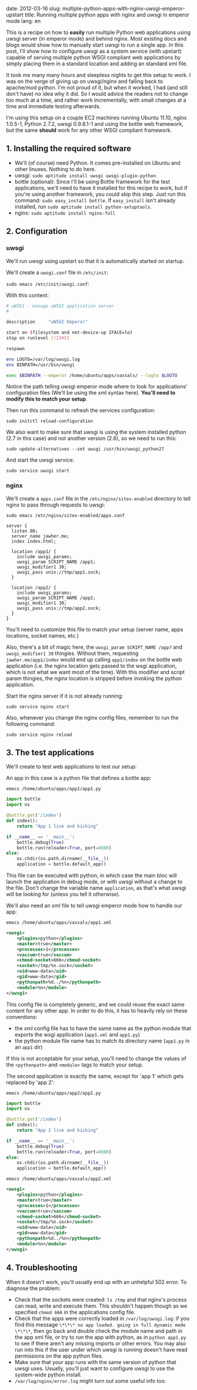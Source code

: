 date: 2012-03-16
slug: multiple-python-apps-with-nginx-uwsgi-emperor-upstart
title: Running multiple python apps with nginx and uwsgi in emperor mode
lang: en

This is a recipe on how to **easily** run multiple Python web applications using uwsgi server (in emperor mode) and behind nginx.
Most existing docs and blogs would show how to manually start uwsgi to run a single app. In this post, I'll show how to configure uwsgi as a system service (with upstart) capable of serving multiple python WSGI compliant web applications by simply placing them in a standard location and adding an standard xml file.

It took me many many hours and sleepless nights to get this setup to work. I was on the verge of giving up on uwsgi/nginx and falling back to apache/mod python. I'm not proud of it, but when it worked, I had (and still don't have) no idea why it did. So I would advice the readers not to change too much at a time, and rather work incrementally, with small changes at a time and immediate testing afterwards.

I'm using this setup on a couple EC2 machines running Ubuntu 11.10, nginx 1.0.5-1, Python 2.7.2, uwsgi 0.9.8.1-1 and using the bottle web framework, but the same **should** work for any other WSGI compliant framework.


## 1. Installing the required software

* We'll (of course) need Python. It comes pre-installed on Ubuntu and other linuxes. Nothing to do here.
* uwsgi: `sudo aptitude install uwsgi uwsgi-plugin-python`
* bottle (optional): Since I'll be using Bottle framework for the test applications, we'll need to have it installed for this recipe to work, but if you're using another framework, you could skip this step. Just run this command: `sudo easy_install bottle`. If `easy_install` isn't already installed, run `sudo aptitude install python-setuptools`.
* nginx: `sudo aptitude install nginx-full`

## 2. Configuration
### uwsgi
We'll run uwsgi using upstart so that it is automatically started on startup.

We'll create a `uwsgi.conf` file in `/etc/init`:

`sudo emacs /etc/init/uwsgi.conf`:

With this content:

```bash
# uWSGI - manage uWSGI application server                                                                                                                                                                
#                                                                                                                                                                                                    

description     "uWSGI Emperor"

start on (filesystem and net-device-up IFACE=lo)
stop on runlevel [!2345]

respawn

env LOGTO=/var/log/uwsgi.log
env BINPATH=/usr/bin/uwsgi

exec $BINPATH --emperor /home/ubuntu/apps/vassals/ --logto $LOGTO
```

Notice the path telling uwsgi emperor mode where to look for applications' configuration files (We'll be using the xml syntax here). **You'll need to modify this to match your setup**.

Then run this command to refresh the services configuration:

`sudo initctl reload-configuration`

We also want to make sure that uwsgi is using the system installed python (2.7 in this case) and not another version (2.6), so we need to run this:

`sudo update-alternatives --set uwsgi /usr/bin/uwsgi_python27`

And start the uwsgi service:

`sudo service uwsgi start`

### nginx
We'll create a `apps.conf` file in the `/etc/nginx/sites-enabled` directory to tell nginx to pass through requests to uwsgi:

`sudo emacs /etc/nginx/sites-enabled/apps.conf`

```nginx
server {
  listen 80;
  server_name jawher.me;
  index index.html;

  location /app1/ {
    include uwsgi_params;
    uwsgi_param SCRIPT_NAME /app1;
    uwsgi_modifier1 30;
    uwsgi_pass unix://tmp/app1.sock;
  }

  location /app2/ {
    include uwsgi_params;
    uwsgi_param SCRIPT_NAME /app2;
    uwsgi_modifier1 30;
    uwsgi_pass unix://tmp/app2.sock;
  }
}
```

You'll need to customize this file to match your setup (server name, apps locations, socket names, etc.)

Also, there's a bit of magic here, the `uwsgi_param SCRIPT_NAME /app?` and `uwsgi_modifier1 30` thingies. Without them, requesting `jawher.me/app1/index` would end up calling `app1/index` on the bottle web application (i.e. the nginx location gets passed to the wsgi application, which is not what we want most of the time). With this modifier and script param thingies, the nginx location is stripped before invoking the python application.

Start the nginx server if it is not already running:

`sudo service nginx start`

Also, whenever you change the nginx config files, remember to run the following command:

`sudo service nginx reload`

## 3. The test applications
We'll create to test web applications to test our setup:

An app in this case is a python file that defines a bottle app:

`emacs /home/ubuntu/apps/app1/app1.py`

```python
import bottle
import os

@bottle.get('/index')
def index():
    return "App 1 live and kicking"

if __name__ == '__main__':
    bottle.debug(True)
    bottle.run(reloader=True, port=8080)
else:
    os.chdir(os.path.dirname(__file__))
    application = bottle.default_app()
```

This file can be executed with python, in which case the main bloc will launch the application in debug mode, or with uwsgi without a change to the file. Don't change the variable name `application`, as that's what uwsgi will be looking for (unless you tell it otherwise).

We'll also need an xml file to tell uwsgi emperor mode how to handle our app:

`emacs /home/ubuntu/apps/vassals/app1.xml`

```xml
<uwsgi>
	<plugins>python</plugins>
	<master>true</master>
	<processes>1</processes>
	<vaccum>true</vaccum>
	<chmod-socket>666</chmod-socket>
	<socket>/tmp/%n.sock</socket>
	<uid>www-data</uid>
	<gid>www-data</gid>
	<pythonpath>%d../%n</pythonpath>
	<module>%n</module>
</uwsgi>
```

This config file is completely generic, and we could reuse the exact same content for any other app. In order to do this, it has to heavily rely on these conventions:

* the xml config file has to have the same name as the python module that exports the wsgi application (`app1.xml` and `app1.py`)
* the python module file name has to match its directory name (`app1.py` in an `app1` dir)

If this is not acceptable for your setup, you'll need to change the values of the `<pythonpath>` and `<module>` tags to match your setup.

The second application is exactly the same, except for 'app 1' which gets replaced by 'app 2':

`emacs /home/ubuntu/apps/app2/app2.py`

```python
import bottle
import os

@bottle.get('/index')
def index():
    return "App 2 live and kicking"

if __name__ == '__main__':
    bottle.debug(True)
    bottle.run(reloader=True, port=8080)
else:
    os.chdir(os.path.dirname(__file__))
    application = bottle.default_app()
```

`emacs /home/ubuntu/apps/vassals/app2.xml`

```xml
<uwsgi>
	<plugins>python</plugins>
	<master>true</master>
	<processes>1</processes>
	<vaccum>true</vaccum>
	<chmod-socket>666</chmod-socket>
	<socket>/tmp/%n.sock</socket>
	<uid>www-data</uid>
	<gid>www-data</gid>
	<pythonpath>%d../%n</pythonpath>
	<module>%n</module>
</uwsgi>
```

## 4. Troubleshooting
When it doesn't work, you'll usually end up with an unhelpful 502 error. To diagnose the problem:

* Check that the sockets were created: `ls /tmp` and that nginx's process can read, write and execute them. This shouldn't happen though as we specified `chmod 666` in the applications config file.
* Check that the apps were correctly loaded in `/var/log/uwsgi.log`: if you find this message `\*\*\* no app loaded. going in full dynamic mode \*\*\*`, then go back and double check the module name and path in the app xml file, or try to run the app with python, as in `python app1.py` to see if there aren't any missing imports or other errors. You may also run into this if the user under which uwsgi is running doesn't have read permissions on the app python files.
* Make sure that your app runs with the same version of python that uwsgi uses. Usually, you'll just want to configure uwsgi to use the system-wide python install.
* `/var/log/nginx/error.log` might turn out some useful info too.
